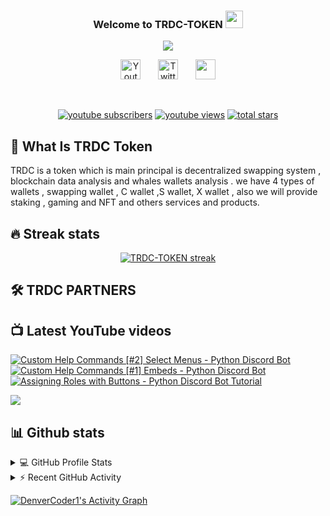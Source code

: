 <h3 align="center">
  Welcome to TRDC-TOKEN
  <img src="https://media.giphy.com/media/hvRJCLFzcasrR4ia7z/giphy.gif" width="28">
</h3>

<!-- Typing SVG by DenverCoder1 - https://github.com/DenverCoder1/readme-typing-svg -->
<p align="center">
  <a href="https://github.com/DenverCoder1/readme-typing-svg"><img src="https://readme-typing-svg.herokuapp.com/?lines=We-are%20here%20to%20helpe%20your-growth;Self-taught%20%2Fyou%20succeed;%20new%20things&font=Fira%20Code&center=true&width=440&height=45&color=f75c7e&vCenter=true&size=22"></a>
</p>

<!-- Social icons section -->
<p align="center">
  <a href="https://www.youtube.com/channel/UC54BMw17bQV4a5N_zLysb1A"><img width="32px" alt="Youtube" title="Youtube" src="https://i.imgur.com/qiXu7b2.png"/></a>
  &#8287;&#8287;&#8287;&#8287;&#8287;
  <a href="https://twitter.com/TradersCoinTRDC"><img width="32px" alt="Twitter" title="Twitter" src="https://i.imgur.com/OXZM1L6.png"/></a>
  &#8287;&#8287;&#8287;&#8287;&#8287;
  <a href="https://discord.gg/fPrdqh3Zfu" alt="Dev Pro Tips Discussion & Support Server"><img width="32px" src="https://i.imgur.com/OViZO8J.png"/></a>
</p>

<br/>

<!-- Social badges section -->
<!-- Badges with custom icons - https://github.com/DenverCoder1/custom-icon-badges -->
<!-- YouTube stats - https://github.com/DenverCoder1/github-readme-youtube-stats -->
<!-- View counter - https://github.com/DenverCoder1/Simple-View-Counter -->
<!-- Star counter - https://github.com/idealclover/GitHub-Star-Counter -->
<p align="center">
  <a href="https://www.youtube.com/channel/UC54BMw17bQV4a5N_zLysb1A">
    <img alt="youtube subscribers" title="Subscribe to my YouTube channel" src="https://custom-icon-badges.herokuapp.com/youtube/channel/subscribers/UCipSxT7a3rn81vGLw9lqRkg?color=%23E05D44&label=SUBSCRIBE&logo=video&logoColor=white&style=for-the-badge&labelColor=CE4630"/></a> 
  <a href="https://www.youtube.com/channel/UC54BMw17bQV4a5N_zLysb1A">
    <img alt="youtube views" title="YouTube views" src="https://custom-icon-badges.herokuapp.com/youtube/channel/views/UCipSxT7a3rn81vGLw9lqRkg?color=%23E1AD0E&logo=video&logoColor=white&style=for-the-badge&labelColor=C79600"/></a> 
  <a href="https://github.com/traderscoin-tokenTRDC">
    <img alt="total stars" title="Total stars on GitHub" src="https://custom-icon-badges.herokuapp.com/badge/dynamic/json?logo=star&color=55960c&labelColor=488207&label=Stars&style=for-the-badge&query=%24.stars&url=https://api.github-star-counter.workers.dev/user/DenverCoder1"/></a>

</p>





## 📕 What Is TRDC Token

<!-- Repo info cards - https://github.com/anuraghazra/github-readme-stats -->
<!-- Small repo cards (fork) - https://github.com/DenverCoder1/github-readme-stats -->
<p align="left">
  <a> TRDC is a token which is main principal is decentralized swapping system , blockchain data analysis and whales wallets analysis . we have 4 types of wallets , swapping wallet , C wallet ,S wallet,  X wallet , also we will provide staking , gaming and NFT and others services and products.</a>
  </p>




## 🔥 Streak stats

<!-- GitHub Readme Streak Stats - https://github.com/DenverCoder1/github-readme-streak-stats -->
<p align="center">
  <a href="https://github.com/traderscoin-tokenTRDC/github-readme-streak-stats">
    <img  alt="TRDC-TOKEN streak" src="https://github-readme-streak-stats.herokuapp.com/?user=traderscoin-tokenTRDC&theme=monokai-metallian&hide_border=true"/>
  </a>
</p>

<!-- Some badges are from https://github.com/Ileriayo/markdown-badges -->

## 🛠️ TRDC PARTNERS


<p>

</p>



## 📺 Latest YouTube videos

<!-- Feed workflow - https://github.com/gautamkrishnar/blog-post-workflow -->
<!-- YouTube Cards - WIP by DenverCoder1 -->

<!-- YOUTUBE:START -->
[![Custom Help Commands [#2] Select Menus - Python Discord Bot](https://freshidea.com/jonah/app/youtube-card/?id=TzR8At0SFQI)](https://www.youtube.com/watch?v=uIBtyRd4AY8
"Custom Help Commands [#2] Select Menus - Python Discord Bot")
[![Custom Help Commands [#1] Embeds - Python Discord Bot](https://freshidea.com/jonah/app/youtube-card/?id=TzR8At0SFQI)](https://www.youtube.com/watch?v=TzR8At0SFQI "Custom Help Commands [#1] Embeds - Python Discord Bot")
[![Assigning Roles with Buttons - Python Discord Bot Tutorial](https://freshidea.com/jonah/app/youtube-card/?id=jMeOejBy8Hc)](https://www.youtube.com/watch?v=jMeOejBy8Hc "Assigning Roles with Buttons - Python Discord Bot Tutorial")

[<img src="https://custom-icon-badges.herokuapp.com/badge/-Subscribe-red?style=for-the-badge&logo=video&logoColor=white"/>](https://www.youtube.com/channel/UC54BMw17bQV4a5N_zLysb1A)

## 📊 Github stats

<!-- https://github.com/anuraghazra/github-readme-stats -->
<details> 
  <summary>💻 GitHub Profile Stats</summary>
  <br/>
    <a href="https://github.com/anuraghazra/github-readme-stats"><img alt="traderscoin-tokenTRDC Github Stats" src="https://denvercoder1-github-readme-stats.vercel.app/api/?username=traderscoin-tokenTRDC&show_icons=true&count_private=true&theme=react&hide_border=true&bg_color=1F222E&title_color=F85D7F&icon_color=F8D866" height="192px"/></a>
  <a href="https://github.com/anuraghazra/github-readme-stats"><img alt="traderscoin-tokenTRDC Top Languages" src="https://github-readme-stats.vercel.app/api/top-langs/?username=traderscoin-tokenTRDC&langs_count=8&layout=compact&theme=react&hide_border=true&bg_color=1F222E&title_color=F85D7F&icon_color=F8D866&hide=Jupyter%20Notebook" height="192px"/></a>
  <br/>
  <b>Note:</b> Top languages is only a metric of the languages my public code consists of and doesn't reflect experience or skill level.
</details>


<!-- https://github.com/jamesgeorge007/github-activity-readme -->
<details>
  <summary>⚡ Recent GitHub Activity</summary>
  <br/>

<!--START_SECTION:activity-->
1. ❗️ Opened issue [#196](https://github.com/traderscoin-tokenTRDC/github-readme-streak-stats/issues/196) in [TRDC-TOKEN/github-readme-streak-stats](https://github.com/traderscoin-tokenTRDC/github-readme-streak-stats)
2. ❗️ Opened issue [#25](https://github.com/traderscoin-tokenTRDC/table2ascii/issues/25) in [TRDC-TOKEN/table2ascii](https://github.com/DenverCoder1/table2ascii)
3. 🎉 Merged PR [#56](https://github.com/traderscoin-tokenTRDC/Advent-of-Code-2021/pull/56) in [TRDC-TOKEN/Advent-of-Code-2021](https://github.com/DenverCoder1/Advent-of-Code-2021)
4. 💪 Opened PR [#56](https://github.com/traderscoin-tokenTRDC/Advent-of-Code-2021/pull/56) in [TRDC-TOKEN/Advent-of-Code-2021](https://github.com/DenverCoder1/Advent-of-Code-2021)
5. 🎉 Merged PR [#55](https://github.com/traderscoin-tokenTRDC/Advent-of-Code-2021/pull/55) in [TRDC-TOKEN/Advent-of-Code-2021](https://github.com/DenverCoder1/Advent-of-Code-2021)
<!--END_SECTION:activity-->
</details>

<!-- https://github.com/ashutosh00710/github-readme-activity-graph -->
<a href="https://github.com/ashutosh00710/github-readme-activity-graph"><img alt="DenverCoder1's Activity Graph" src="https://denvercoder1-activity-graph.herokuapp.com/graph/?username=traderscoin-tokenTRDC&bg_color=1F222E&color=F8D866&line=F85D7F&point=FFFFFF&hide_border=true" /></a>
